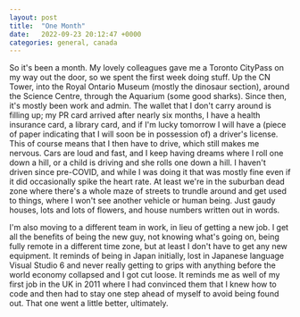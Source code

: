 ```yaml
---
layout: post
title:  "One Month"
date:   2022-09-23 20:12:47 +0000
categories: general, canada
---
```


So it's been a month. My lovely colleagues gave me a Toronto CityPass on my way out the door, so we spent the first week doing stuff. Up the CN Tower, into the Royal Ontario Museum (mostly the dinosaur section), around the Science Centre, through the Aquarium (some good sharks). Since then, it's mostly been work and admin. The wallet that I don't carry around is filling up; my PR card arrived after nearly six months, I have a health insurance card, a library card, and if I'm lucky tomorrow I will have a (piece of paper indicating that I will soon be in possession of) a driver's license. This of course means that I then have to drive, which still makes me nervous. Cars are loud and fast, and I keep having dreams where I roll one down a hill, or a child is driving and she rolls one down a hill. I haven't driven since pre-COVID, and while I was doing it that was mostly fine even if it did occasionally spike the heart rate. At least we're in the suburban dead zone where there's a whole maze of streets to trundle around and get used to things, where I won't see another vehicle or human being. Just gaudy houses, lots and lots of flowers, and house numbers written out in words. 

I'm also moving to a different team in work, in lieu of getting a new job. I get all the benefits of being the new guy, not knowing what's going on, being fully remote in a different time zone, but at least I don't have to get any new equipment. It reminds of being in Japan initially, lost in Japanese language Visual Studio 6 and never really getting to grips with anything before the world economy collapsed and I got cut loose. It reminds me as well of my first job in the UK in 2011 where I had convinced them that I knew how to code and then had to stay one step ahead of myself to avoid being found out. That one went a little better, ultimately. 